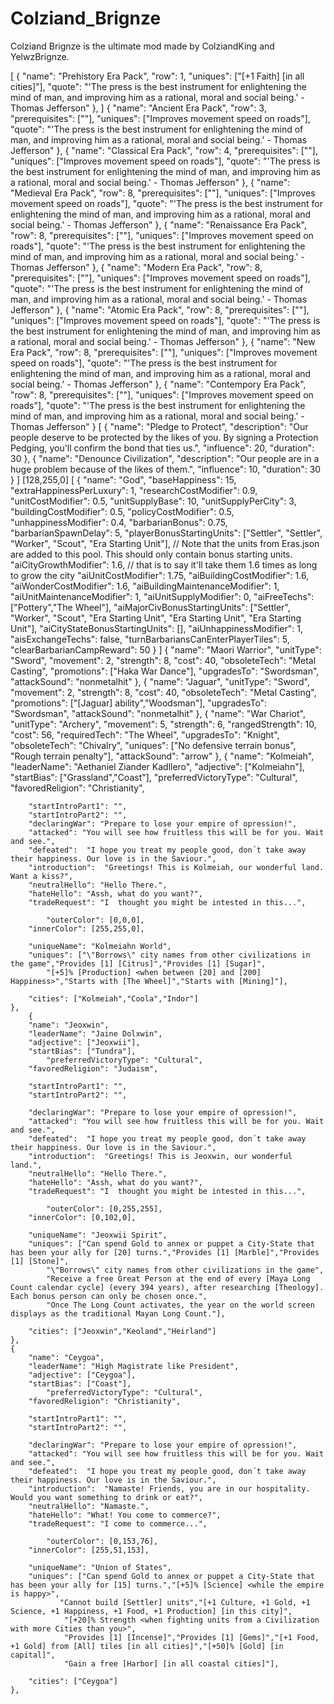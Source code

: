 # Colziand_Brignze
Colziand Brignze is the ultimate mod made by ColziandKing and YelwzBrignze.

[
	{
				"name": "Prehistory Era Pack",
				"row": 1,
				"uniques": ["[+1 Faith] [in all cities]"],
				"quote": "'The press is the best instrument for enlightening the mind of man, and improving him as a rational, moral and social being.' - Thomas Jefferson"
			},
]
{
				"name": "Ancient Era Pack",
				"row": 3,
				"prerequisites": [""],
				"uniques": ["Improves movement speed on roads"],
				"quote": "'The press is the best instrument for enlightening the mind of man, and improving him as a rational, moral and social being.' - Thomas Jefferson"
			},
  {
				"name": "Classical Era Pack",
				"row": 4,
				"prerequisites": [""],
				"uniques": ["Improves movement speed on roads"],
				"quote": "'The press is the best instrument for enlightening the mind of man, and improving him as a rational, moral and social being.' - Thomas Jefferson"
			},
{
				"name": "Medieval Era Pack",
				"row": 8,
				"prerequisites": [""],
				"uniques": ["Improves movement speed on roads"],
				"quote": "'The press is the best instrument for enlightening the mind of man, and improving him as a rational, moral and social being.' - Thomas Jefferson"
},
	{
				"name": "Renaissance Era Pack",
				"row": 8,
				"prerequisites": [""],
				"uniques": ["Improves movement speed on roads"],
				"quote": "'The press is the best instrument for enlightening the mind of man, and improving him as a rational, moral and social being.' - Thomas Jefferson"
	},
	{
				"name": "Modern Era Pack",
				"row": 8,
				"prerequisites": [""],
				"uniques": ["Improves movement speed on roads"],
				"quote": "'The press is the best instrument for enlightening the mind of man, and improving him as a rational, moral and social being.' - Thomas Jefferson"
	},
	{
				"name": "Atomic Era Pack",
				"row": 8,
				"prerequisites": [""],
				"uniques": ["Improves movement speed on roads"],
				"quote": "'The press is the best instrument for enlightening the mind of man, and improving him as a rational, moral and social being.' - Thomas Jefferson"
	},
	{
				"name": "New Era Pack",
				"row": 8,
				"prerequisites": [""],
				"uniques": ["Improves movement speed on roads"],
				"quote": "'The press is the best instrument for enlightening the mind of man, and improving him as a rational, moral and social being.' - Thomas Jefferson"
	},
	{
				"name": "Contempory Era Pack",
				"row": 8,
				"prerequisites": [""],
				"uniques": ["Improves movement speed on roads"],
				"quote": "'The press is the best instrument for enlightening the mind of man, and improving him as a rational, moral and social being.' - Thomas Jefferson"
	}
[
  {
    "name": "Pledge to Protect",
    "description": "Our people deserve to be protected by the likes of you. By signing a Protection Pedging, you'll confirm the bond that ties us.",
    "influence": 20,
    "duration": 30
  },
  {
    "name": "Denounce Civilization",
    "description": "Our people are in a huge problem because of the likes of them.",
    "influence": 10,
    "duration": 30
  }
 ]
[128,255,0]
[
	{
		"name": "God",
		"baseHappiness": 15,
		"extraHappinessPerLuxury": 1,
		"researchCostModifier": 0.9,
		"unitCostModifier": 0.5,
		"unitSupplyBase": 10,
		"unitSupplyPerCity": 3,
		"buildingCostModifier": 0.5,
		"policyCostModifier": 0.5,
		"unhappinessModifier": 0.4,
		"barbarianBonus": 0.75,
		"barbarianSpawnDelay": 5,
		"playerBonusStartingUnits": ["Settler", "Settler", "Worker", "Scout", "Era Starting Unit"], // Note that the units from Eras.json are added to this pool. This should only contain bonus starting units.
		"aiCityGrowthModifier": 1.6, // that is to say it'll take them 1.6 times as long to grow the city
		"aiUnitCostModifier": 1.75,
		"aiBuildingCostModifier": 1.6,
		"aiWonderCostModifier": 1.6,
		"aiBuildingMaintenanceModifier": 1,
		"aiUnitMaintenanceModifier": 1,
		"aiUnitSupplyModifier": 0,
		"aiFreeTechs": ["Pottery","The Wheel"],
		"aiMajorCivBonusStartingUnits": ["Settler", "Worker", "Scout", "Era Starting Unit", "Era Starting Unit", "Era Starting Unit"],
		"aiCityStateBonusStartingUnits": [],
		"aiUnhappinessModifier": 1,
		"aisExchangeTechs": false,
		"turnBarbariansCanEnterPlayerTiles": 5,
		"clearBarbarianCampReward": 50
	}
]
{
		"name": "Maori Warrior",
		"unitType": "Sword",
		"movement": 2,
		"strength": 8,
		"cost": 40,
		"obsoleteTech": "Metal Casting",
		"promotions": ["Haka War Dance"],
		"upgradesTo": "Swordsman",
		"attackSound": "nonmetalhit"
	},
	{
		"name": "Jaguar",
		"unitType": "Sword",
		"movement": 2,
		"strength": 8,
		"cost": 40,
		"obsoleteTech": "Metal Casting",
		"promotions": ["[Jaguar] ability","Woodsman"],
		"upgradesTo": "Swordsman",
		"attackSound": "nonmetalhit"
	},
 {
		"name": "War Chariot",
		"unitType": "Archery",
		"movement": 5,
		"strength": 6,
		"rangedStrength": 10,
		"cost": 56,
		"requiredTech": "The Wheel",
		"upgradesTo": "Knight",
		"obsoleteTech": "Chivalry",
		"uniques": ["No defensive terrain bonus", "Rough terrain penalty"],
		"attackSound": "arrow"
	},
 {
		"name": "Kolmeiah",
		"leaderName": "Aethaniel Ziander Kadllero",
		"adjective": ["Kolmeiahn"],
		"startBias": ["Grassland","Coast"],
  	        "preferredVictoryType": "Cultural",
		"favoredReligion": "Christianity",

		"startIntroPart1": "",
		"startIntroPart2": "",
		"declaringWar": "Prepare to lose your empire of opression!",
		"attacked": "You will see how fruitless this will be for you. Wait and see.",
		"defeated":  "I hope you treat my people good, don´t take away their happiness. Our love is in the Saviour.",
		"introduction":  "Greetings! This is Kolmeiah, our wonderful land. Want a kiss?",
		"neutralHello": "Hello There.",
		"hateHello": "Assh, what do you want?",
		"tradeRequest": "I  thought you might be intested in this...",

	        "outerColor": [0,0,0],
		"innerColor": [255,255,0],

		"uniqueName": "Kolmeiahn World",
		"uniques": ["\"Borrows\" city names from other civilizations in the game","Provides [1] [Citrus]","Provides [1] [Sugar]",
			"[+5]% [Production] <when between [20] and [200] Happiness>","Starts with [The Wheel]","Starts with [Mining]"],

		"cities": ["Kolmeiah","Coola","Indor"]
	},
		{
		"name": "Jeoxwin",
		"leaderName": "Jaine Dolxwin",
		"adjective": ["Jeoxwii"],
		"startBias": ["Tundra"],
  	        "preferredVictoryType": "Cultural",
		"favoredReligion": "Judaism",

		"startIntroPart1": "",
		"startIntroPart2": "",

		"declaringWar": "Prepare to lose your empire of opression!",
		"attacked": "You will see how fruitless this will be for you. Wait and see.",
		"defeated":  "I hope you treat my people good, don´t take away their happiness. Our love is in the Saviour.",
		"introduction":  "Greetings! This is Jeoxwin, our wonderful land.",
		"neutralHello": "Hello There.",
		"hateHello": "Assh, what do you want?",
		"tradeRequest": "I  thought you might be intested in this...",

	        "outerColor": [0,255,255],
		"innerColor": [0,102,0],

		"uniqueName": "Jeoxwii Spirit",
		"uniques": ["Can spend Gold to annex or puppet a City-State that has been your ally for [20] turns.","Provides [1] [Marble]","Provides [1] [Stone]",
			"\"Borrows\" city names from other civilizations in the game",
			"Receive a free Great Person at the end of every [Maya Long Count calendar cycle] (every 394 years), after researching [Theology]. Each bonus person can only be chosen once.",
			"Once The Long Count activates, the year on the world screen displays as the traditional Mayan Long Count."],

		"cities": ["Jeoxwin","Keoland","Heirland"]
	},
	{
		"name": "Ceygoa",
		"leaderName": "High Magistrate like President",
		"adjective": ["Ceygoa"],
		"startBias": ["Coast"],
  	        "preferredVictoryType": "Cultural",
		"favoredReligion": "Christianity",

		"startIntroPart1": "",
		"startIntroPart2": "",

		"declaringWar": "Prepare to lose your empire of opression!",
		"attacked": "You will see how fruitless this will be for you. Wait and see.",
		"defeated":  "I hope you treat my people good, don´t take away their happiness. Our love is in the Saviour.",
		"introduction":  "Namaste! Friends, you are in our hospitality. Would you want something to drink or eat?",
		"neutralHello": "Namaste.",
		"hateHello": "What! You come to commerce?",
		"tradeRequest": "I come to commerce...",

	        "outerColor": [0,153,76],
		"innerColor": [255,51,153],

		"uniqueName": "Union of States",
		"uniques": ["Can spend Gold to annex or puppet a City-State that has been your ally for [15] turns.","[+5]% [Science] <while the empire is happy>",
			   "Cannot build [Settler] units","[+1 Culture, +1 Gold, +1 Science, +1 Happiness, +1 Food, +1 Production] [in this city]",
				"[+20]% Strength <when fighting units from a Civilization with more Cities than you>",
				"Provides [1] [Incense]","Provides [1] [Gems]","[+1 Food, +1 Gold] from [All] tiles [in all cities]","[+50]% [Gold] [in capital]",
			    "Gain a free [Harbor] [in all coastal cities]"],

		"cities": ["Ceygoa"]
	},
